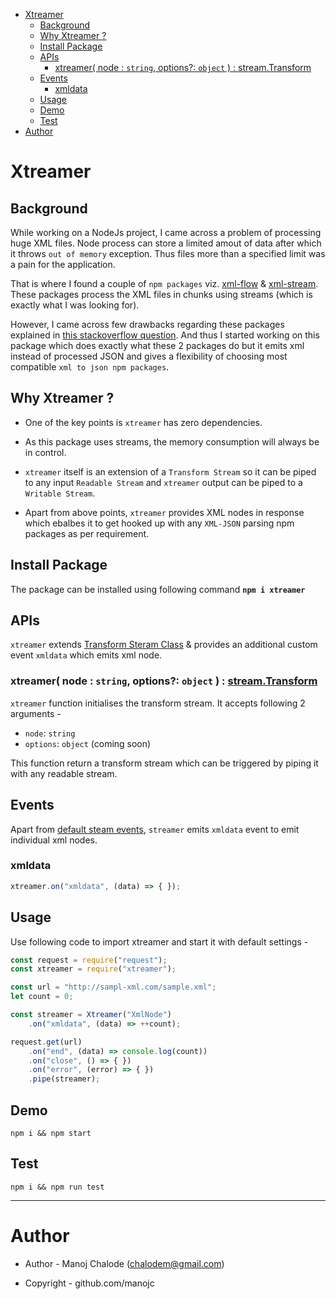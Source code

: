 - [Xtreamer](#xtreamer)
    - [Background](#background)
    - [Why Xtreamer ?](#why-xtreamer)
    - [Install Package](#install-package)
    - [APIs](#apis)
        - [xtreamer( node : `string`, options?: `object` ) : stream.Transform](#xtreamer-node--string-options-object---streamtransform)
    - [Events](#events)
        - [xmldata](#xmldata)
    - [Usage](#usage)
    - [Demo](#demo)
    - [Test](#test)
- [Author](#author)

# Xtreamer

## Background

While working on a NodeJs project, I came across a problem of processing huge XML files. Node process can store a limited amout of data after which it throws `out of memory` exception. Thus files more than a specified limit was a pain for the application.

That is where I found a couple of `npm packages` viz. [xml-flow](https://www.npmjs.com/package/xml-flow) & [xml-stream](https://www.npmjs.com/package/xml-stream). These packages process the XML files in chunks using streams (which is exactly what I was looking for).

However, I came across few drawbacks regarding these packages explained in [this stackoverflow question](https://stackoverflow.com/questions/52129764/xml-flow-npm-package-unexpected-xml-parsing-behaviour). And thus I started working on this package which does exactly what these 2 packages do but it emits xml instead of processed JSON and gives a flexibility of choosing most compatible `xml to json npm packages`.

## Why Xtreamer ?

* One of the key points is `xtreamer` has zero dependencies.

* As this package uses streams, the memory consumption will always be in control.

* `xtreamer` itself is an extension of a `Transform Stream` so it can be piped to any input `Readable Stream` and `xtreamer` output can be piped to a `Writable Stream`.

* Apart from above points, `xtreamer` provides XML nodes in response which ebalbes it to get hooked up with any `XML-JSON` parsing npm packages as per requirement.

## Install Package

The package can be installed using following command **`npm i xtreamer`**

## APIs

`xtreamer` extends [Transform Steram Class](https://nodejs.org/api/stream.html#stream_duplex_and_transform_streams) & provides an additional custom event `xmldata` which emits xml node.

### xtreamer( node : `string`, options?: `object` ) : [stream.Transform](https://nodejs.org/api/stream.html#stream_class_stream_transform)

`xtreamer` function initialises the transform stream. It accepts following 2 arguments -

- `node`: `string`
- `options`: `object` (coming soon)

This function return a transform stream which can be triggered by piping it with any readable stream.

## Events

Apart from [default steam events](https://nodejs.org/api/stream.html#stream_event_close), `streamer` emits `xmldata` event to emit individual xml nodes.

### xmldata

```javascript
xtreamer.on("xmldata", (data) => { });
```

## Usage

Use following code to import xtreamer and start it with default settings -

```javascript
const request = require("request");
const xtreamer = require("xtreamer");

const url = "http://sampl-xml.com/sample.xml";
let count = 0;

const streamer = Xtreamer("XmlNode")
    .on("xmldata", (data) => ++count);

request.get(url)
    .on("end", (data) => console.log(count))
    .on("close", () => { })
    .on("error", (error) => { })
    .pipe(streamer);
```

## Demo

```
npm i && npm start
```

## Test

```
npm i && npm run test
```

---

# Author

- Author - Manoj Chalode (chalodem@gmail.com)

- Copyright - github.com/manojc